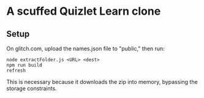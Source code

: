 # A scuffed Quizlet Learn clone

## Setup
On glitch.com, upload the names.json file to "public," then run:
```
node extractFolder.js <URL> <dest>
npm run build
refresh
```
This is necessary because it downloads the zip into memory, bypassing the storage constraints.